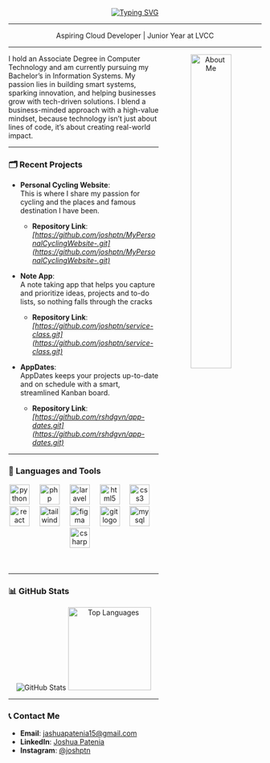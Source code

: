 <div align="center">

[![Typing SVG](https://readme-typing-svg.herokuapp.com?font=Fira+Code&size=24&duration=3000&pause=1000&color=FADADD&center=true&vCenter=true&width=600&lines=Hi%2C+I'm+Joshua+Pateña;a+developer;that+don't+want+to+code)](https://git.io/typing-svg)

</div>

---

<div align="center">
 Aspiring Cloud Developer | Junior Year at LVCC
</div>

---

<p align="center">
  <img align="right" width="40%" src="https://ik.imagekit.io/chaitanya/Readme/aboutme.png?updatedAt=1695800966813" alt="About Me" />
 
I hold an Associate Degree in Computer Technology and am currently pursuing my Bachelor’s in Information Systems. My passion lies in building smart systems, sparking innovation, and helping businesses grow with tech-driven solutions. I blend a business-minded approach with a high-value mindset, because technology isn’t just about lines of code, it’s about creating real-world impact.
 
</p>

---
### 🗂️ Recent Projects
- **Personal Cycling Website**:  
 This is where I share my passion for cycling and the places and famous destination I have been. 
  - **Repository Link**: _[https://github.com/joshptn/MyPersonalCyclingWebsite-.git](https://github.com/joshptn/MyPersonalCyclingWebsite-.git)_ 

- **Note App**:  
 A note taking app that helps you capture and prioritize ideas, projects and to-do lists, so nothing falls through the cracks
  - **Repository Link**: _[https://github.com/joshptn/service-class.git](https://github.com/joshptn/service-class.git)_ 

- **AppDates**:  
AppDates keeps your projects up-to-date and on schedule with a smart, streamlined Kanban board.
  - **Repository Link**: _[https://github.com/rshdgvn/app-dates.git](https://github.com/rshdgvn/app-dates.git)_ 

---

### 🧰 Languages and Tools

<div align="center">
  <img src="https://cdn.jsdelivr.net/gh/devicons/devicon/icons/python/python-original.svg" height="40" alt="python logo"  />
  <img width="12" />
  <img src="https://cdn.jsdelivr.net/gh/devicons/devicon/icons/php/php-original.svg" height="40" alt="php logo"  />
  <img width="12" />
  <img src="https://cdn.jsdelivr.net/gh/devicons/devicon/icons/laravel/laravel-original.svg" height="40" alt="laravel logo"  />
  <img width="12" />
  <img src="https://cdn.jsdelivr.net/gh/devicons/devicon/icons/html5/html5-original.svg" height="40" alt="html5 logo"  />
  <img width="12" />
  <img src="https://cdn.jsdelivr.net/gh/devicons/devicon/icons/css3/css3-original.svg" height="40" alt="css3 logo"  />
  <img width="12" />
  <img src="https://cdn.jsdelivr.net/gh/devicons/devicon/icons/react/react-original.svg" height="40" alt="react logo"  />
  <img width="12" />
  <img src="https://cdn.jsdelivr.net/gh/devicons/devicon/icons/tailwindcss/tailwindcss-original-wordmark.svg" height="40" alt="tailwindcss logo"  />
  <img width="12" />
  <img src="https://cdn.jsdelivr.net/gh/devicons/devicon/icons/figma/figma-original.svg" height="40" alt="figma logo"  />
  <img width="12" />
  <img src="https://cdn.jsdelivr.net/gh/devicons/devicon/icons/git/git-original.svg" height="40" alt="git logo"  />
  <img width="12" />
  <img src="https://cdn.jsdelivr.net/gh/devicons/devicon/icons/mysql/mysql-original.svg" height="40" alt="mysql logo"  />
  <img width="12" />
  <img src="https://cdn.jsdelivr.net/gh/devicons/devicon/icons/csharp/csharp-original.svg" height="40" alt="csharp logo"  />
  <img width="12" />
</div>

<br />
<br />

---

### 📊 GitHub Stats
<p align="center">
  <img src="https://github-readme-stats.vercel.app/api?username=joshptn&show_icons=true&theme=dracula" alt="GitHub Stats" />

  <img src="https://github-readme-stats.vercel.app/api/top-langs/?username=joshptn&layout=compact&theme=dracula" alt="Top Languages" height="165">
</p>

---

### 📞 Contact Me

- **Email**: [jashuapatenia15@gmail.com](mailto:jashuapatenia15@gmail.com)
- **LinkedIn**: [Joshua Patenia](https://www.linkedin.com/in/joshua-patenia-714727346/)
- **Instagram**: [@joshptn](https://www.instagram.com/joshptn)
